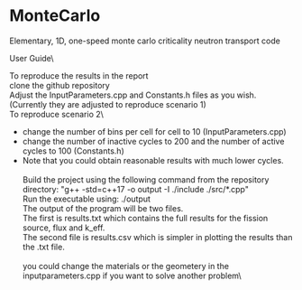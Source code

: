 # MonteCarlo
Elementary, 1D, one-speed monte carlo criticality neutron transport code

User Guide\

To reproduce the results in the report\
clone the github repository\
Adjust the InputParameters.cpp and Constants.h files as you wish. (Currently they are adjusted to reproduce scenario 1)\
To reproduce scenario 2\ 
- change the number of bins per cell for cell to 10 (InputParameters.cpp)
- change the number of inactive cycles to 200 and the number of active cycles to 100 (Constants.h)
- Note that you could obtain reasonable results with much lower cycles.\
\
Build the project using the following command from the repository directory: "g++ -std=c++17 -o output -I ./include ./src/*.cpp"\
Run the executable using: ./output\
The output of the program will be two files. \
The first is results.txt which contains the full results for the fission source, flux and k_eff.\
The second file is results.csv which is simpler in plotting the results than the .txt file.\
\
you could change the materials or the geometery in the inputparameters.cpp if you want to solve another problem\



